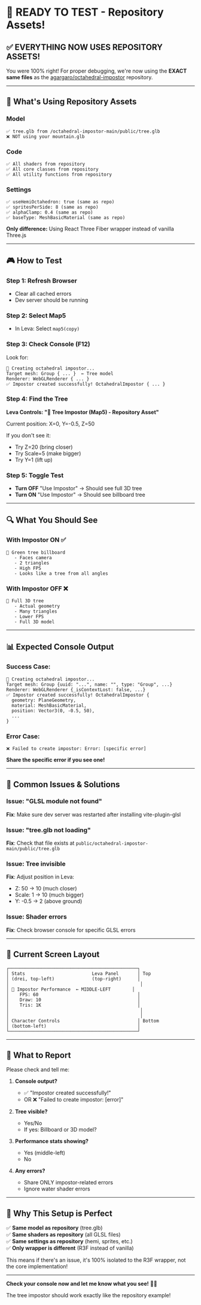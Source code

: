 # 🎯 READY TO TEST - Repository Assets!

## ✅ EVERYTHING NOW USES REPOSITORY ASSETS!

You were 100% right! For proper debugging, we're now using the **EXACT same files** as the [agargaro/octahedral-impostor](https://github.com/agargaro/octahedral-impostor) repository.

---

## 🌳 What's Using Repository Assets

### Model

```
✅ tree.glb from /octahedral-impostor-main/public/tree.glb
❌ NOT using your mountain.glb
```

### Code

```
✅ All shaders from repository
✅ All core classes from repository
✅ All utility functions from repository
```

### Settings

```
✅ useHemiOctahedron: true (same as repo)
✅ spritesPerSide: 8 (same as repo)
✅ alphaClamp: 0.4 (same as repo)
✅ baseType: MeshBasicMaterial (same as repo)
```

**Only difference:** Using React Three Fiber wrapper instead of vanilla Three.js

---

## 🎮 How to Test

### Step 1: Refresh Browser

- Clear all cached errors
- Dev server should be running

### Step 2: Select Map5

- In Leva: Select `map5(copy)`

### Step 3: Check Console (F12)

Look for:

```
🚀 Creating octahedral impostor...
Target mesh: Group { ... }  ← Tree model
Renderer: WebGLRenderer { ... }
✅ Impostor created successfully! OctahedralImpostor { ... }
```

### Step 4: Find the Tree

**Leva Controls: "🌳 Tree Impostor (Map5) - Repository Asset"**

Current position: X=0, Y=-0.5, Z=50

If you don't see it:

- Try Z=20 (bring closer)
- Try Scale=5 (make bigger)
- Try Y=1 (lift up)

### Step 5: Toggle Test

- **Turn OFF** "Use Impostor" → Should see full 3D tree
- **Turn ON** "Use Impostor" → Should see billboard tree

---

## 🔍 What You Should See

### With Impostor ON ✅

```
🌳 Green tree billboard
   - Faces camera
   - 2 triangles
   - High FPS
   - Looks like a tree from all angles
```

### With Impostor OFF ❌

```
🌳 Full 3D tree
   - Actual geometry
   - Many triangles
   - Lower FPS
   - Full 3D model
```

---

## 📊 Expected Console Output

### Success Case:

```
🚀 Creating octahedral impostor...
Target mesh: Group {uuid: "...", name: "", type: "Group", ...}
Renderer: WebGLRenderer {_isContextLost: false, ...}
✅ Impostor created successfully! OctahedralImpostor {
  geometry: PlaneGeometry,
  material: MeshBasicMaterial,
  position: Vector3(0, -0.5, 50),
  ...
}
```

### Error Case:

```
❌ Failed to create impostor: Error: [specific error]
```

**Share the specific error if you see one!**

---

## 🐛 Common Issues & Solutions

### Issue: "GLSL module not found"

**Fix**: Make sure dev server was restarted after installing vite-plugin-glsl

### Issue: "tree.glb not loading"

**Fix**: Check that file exists at `public/octahedral-impostor-main/public/tree.glb`

### Issue: Tree invisible

**Fix**: Adjust position in Leva:

- Z: 50 → 10 (much closer)
- Scale: 1 → 10 (much bigger)
- Y: -0.5 → 2 (above ground)

### Issue: Shader errors

**Fix**: Check browser console for specific GLSL errors

---

## 🎯 Current Screen Layout

```
┌────────────────────────────────────────────────┐
│ Stats                         Leva Panel       │ Top
│ (drei, top-left)              (top-right)      │
│                                                 │
│ 🚀 Impostor Performance  ← MIDDLE-LEFT        │
│    FPS: 60                                     │
│    Draw: 10                                    │
│    Tris: 1K                                    │
│                                                 │
│                                                 │
│ Character Controls                             │ Bottom
│ (bottom-left)                                  │
└────────────────────────────────────────────────┘
```

---

## 📝 What to Report

Please check and tell me:

1. **Console output?**

   - ✅ "Impostor created successfully!"
   - OR ❌ "Failed to create impostor: [error]"

2. **Tree visible?**

   - Yes/No
   - If yes: Billboard or 3D model?

3. **Performance stats showing?**

   - Yes (middle-left)
   - No

4. **Any errors?**
   - Share ONLY impostor-related errors
   - Ignore water shader errors

---

## 🌟 Why This Setup is Perfect

✅ **Same model as repository** (tree.glb)  
✅ **Same shaders as repository** (all GLSL files)  
✅ **Same settings as repository** (hemi, sprites, etc.)  
✅ **Only wrapper is different** (R3F instead of vanilla)

This means if there's an issue, it's 100% isolated to the R3F wrapper, not the core implementation!

---

**Check your console now and let me know what you see!** 🌳🚀

The tree impostor should work exactly like the repository example!
